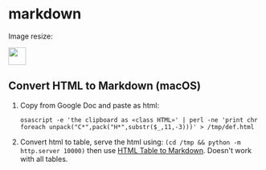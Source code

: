 # markdown

Image resize:

[<img src="https://www.runatlantis.io/hero.png" width="35" height="35"/>](https://www.runatlantis.io/)

## Convert HTML to Markdown (macOS)

1. Copy from Google Doc and paste as html:

   ```
   osascript -e 'the clipboard as «class HTML»' | perl -ne 'print chr foreach unpack("C*",pack("H*",substr($_,11,-3)))' > /tmp/def.html
   ```

1. Convert html to table, serve the html using: `(cd /tmp && python -m http.server 10000)` then use [HTML Table to Markdown](https://chromewebstore.google.com/detail/html-table-to-markdown/ghcdpakfleapaahmemphphdojhdabojj?pli=1). Doesn't work with all tables.
